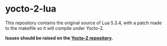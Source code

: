 # yocto-2-lua

This repository contains the original source of Lua 5.3.4, with a patch made to the makefile so it will compile under Yocto-2.

**Issues should be raised on the [Yocto-2 repository](https://github.com/TheMadScientist1234/Yocto-2).**
